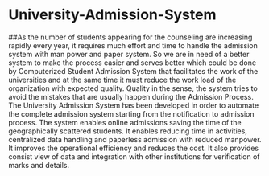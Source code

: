 # University-Admission-System
##As the number of students appearing for the counseling are increasing rapidly every year, it requires much effort and time to handle the admission system with man power and paper system. So we are in need of a better system to make the process easier and serves better which could be done by Computerized Student Admission System that facilitates the work of the universities and at the same time it must reduce the work load of the organization with expected quality. Quality in the sense, the system tries to avoid the mistakes that are usually happen during the Admission Process. The University Admission System has been developed in order to automate the complete admission system starting from the notification to admission process. 
The system enables online admissions saving the time of the geographically scattered students. It enables reducing time in activities, centralized data handling and paperless admission with reduced manpower. It improves the operational efficiency and reduces the cost. It also provides consist view of data and integration with other institutions for verification of marks and details. 
